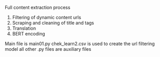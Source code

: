 Full content extraction process
1. Filtering of dynamic content urls
2. Scraping and cleaning of title and tags
3. Translation
4. BERT encoding

Main file is main01.py
chek_learn2.csv is used to create the url filtering model
all other .py files are auxiliary files
